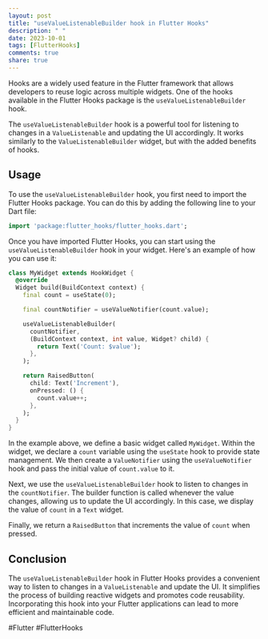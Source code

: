 ```yaml
---
layout: post
title: "useValueListenableBuilder hook in Flutter Hooks"
description: " "
date: 2023-10-01
tags: [FlutterHooks]
comments: true
share: true
---
```


Hooks are a widely used feature in the Flutter framework that allows developers to reuse logic across multiple widgets. One of the hooks available in the Flutter Hooks package is the `useValueListenableBuilder` hook.

The `useValueListenableBuilder` hook is a powerful tool for listening to changes in a `ValueListenable` and updating the UI accordingly. It works similarly to the `ValueListenableBuilder` widget, but with the added benefits of hooks.

## Usage

To use the `useValueListenableBuilder` hook, you first need to import the Flutter Hooks package. You can do this by adding the following line to your Dart file:

```dart
import 'package:flutter_hooks/flutter_hooks.dart';
```

Once you have imported Flutter Hooks, you can start using the `useValueListenableBuilder` hook in your widget. Here's an example of how you can use it:

```dart
class MyWidget extends HookWidget {
  @override
  Widget build(BuildContext context) {
    final count = useState(0);

    final countNotifier = useValueNotifier(count.value);

    useValueListenableBuilder(
      countNotifier,
      (BuildContext context, int value, Widget? child) {
        return Text('Count: $value');
      },
    );

    return RaisedButton(
      child: Text('Increment'),
      onPressed: () {
        count.value++;
      },
    );
  }
}
```

In the example above, we define a basic widget called `MyWidget`. Within the widget, we declare a `count` variable using the `useState` hook to provide state management. We then create a `ValueNotifier` using the `useValueNotifier` hook and pass the initial value of `count.value` to it.

Next, we use the `useValueListenableBuilder` hook to listen to changes in the `countNotifier`. The builder function is called whenever the value changes, allowing us to update the UI accordingly. In this case, we display the value of `count` in a `Text` widget.

Finally, we return a `RaisedButton` that increments the value of `count` when pressed.

## Conclusion

The `useValueListenableBuilder` hook in Flutter Hooks provides a convenient way to listen to changes in a `ValueListenable` and update the UI. It simplifies the process of building reactive widgets and promotes code reusability. Incorporating this hook into your Flutter applications can lead to more efficient and maintainable code. 

#Flutter #FlutterHooks